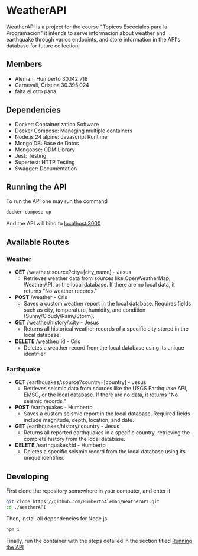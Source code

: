 # WeatherAPI

WeatherAPI is a project for the course "Topicos Esceciales para la Programacion" it intends to serve informacion about weather and earthquake through varios endpoints, and store information in the API's database for future collection;

## Members

- Aleman, Humberto 30.142.718
- Carnevali, Cristina 30.395.024
- falta el otro pana

## Dependencies

- Docker: Containerization Software
- Docker Compose: Managing multiple containers
- Node.js 24 alpine: Javascript Runtime
- Mongo DB: Base de Datos
- Mongoose: ODM Library
- Jest: Testing
- Supertest: HTTP Testing
- Swagger: Documentation

## Running the API

To run the API one may run the command

```bash
docker compose up
```

And the API will bind to [localhost:3000](127.0.0.1:3000)

## Available Routes

### Weather

- **GET** /weather/:source?city=\[city_name\] - Jesus
  - Retrieves weather data from sources like OpenWeatherMap, WeatherAPI, or the local database. If there are no local data, it returns "No weather records."
- **POST** /weather - Cris
  - Saves a custom weather report in the local database. Requires fields such as city, temperature, humidity, and condition (Sunny/Cloudy/Rainy/Storm).
- **GET** /weather/history/:city - Jesus
  - Returns all historical weather records of a specific city stored in the local database.
- **DELETE** /weather/:id - Cris
  - Deletes a weather record from the local database using its unique identifier.

### Earthquake

- **GET** /earthquakes/:source?country=[country] - Jesus
  - Retrieves seismic data from sources like the USGS Earthquake API, EMSC, or the local database. If there are no data, it returns "No seismic records."
- **POST** /earthquakes - Humberto
  - Saves a custom seismic report in the local database. Required fields include magnitude, depth, location, and date.
- **GET** /earthquakes/history/:country - Jesus
  - Returns all reported earthquakes in a specific country, retrieving the complete history from the local database.
- **DELETE** /earthquakes/:id - Humberto
  - Deletes a specific seismic record from the local database using its unique identifier.

## Developing

First clone the repository somewhere in your computer, and enter it

```bash
git clone https://github.com/HumbertoAleman/WeatherAPI.git
cd ./WeatherAPI
```

Then, install all dependencies for Node.js

```bash
npm i
```

Finally, run the container with the steps detailed in the section titled [Running the API](#Running-the-API)
